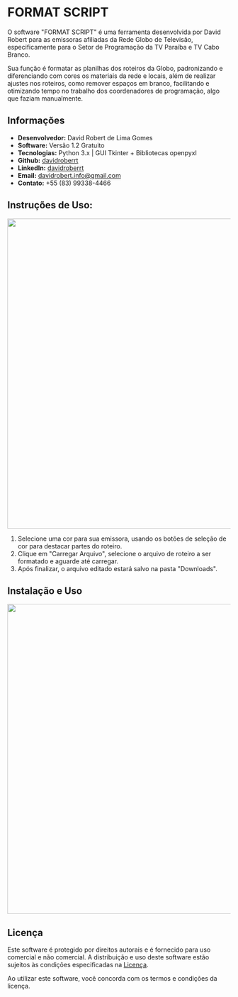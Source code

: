 # FORMAT SCRIPT

O software "FORMAT SCRIPT" é uma ferramenta desenvolvida por David Robert para as emissoras afiliadas da Rede Globo de Televisão, especificamente para o Setor de Programação da TV Paraíba e TV Cabo Branco.

Sua função é formatar as planilhas dos roteiros da Globo, padronizando e diferenciando com cores os materiais da rede e locais, além de realizar ajustes nos roteiros, como remover espaços em branco, facilitando e otimizando tempo no trabalho dos coordenadores de programação, algo que faziam manualmente.



## Informações

- **Desenvolvedor:** David Robert de Lima Gomes
- **Software:** Versão 1.2 Gratuito
- **Tecnologias:** Python 3.x | GUI Tkinter + Bibliotecas openpyxl
- **Github:** [davidroberrt](https://github.com/davidroberrt)
- **LinkedIn:** [davidroberrt](https://linkedin.com/in/davidroberrt)
- **Email:** davidrobert.info@gmail.com
- **Contato:** +55 (83) 99338-4466

## Instruções de Uso:
<div align="center">

<img src="https://github.com/davidroberrt/GloboFormatScript-Python/assets/54132069/47386c79-5857-4b67-8d95-318e6ba53c74" width="700px"/>

</div>

1. Selecione uma cor para sua emissora, usando os botões de seleção de cor para destacar partes do roteiro.
2. Clique em "Carregar Arquivo", selecione o arquivo de roteiro a ser formatado e aguarde até carregar.
3. Após finalizar, o arquivo editado estará salvo na pasta "Downloads".

## Instalação e Uso
<div align="center">
  
<img src="https://github.com/davidroberrt/GloboFormatScript-Python/assets/54132069/358351f9-0578-4fb5-aea1-b20eb5aaf814" width="700px"/>

</div>

## Licença

Este software é protegido por direitos autorais e é fornecido para uso comercial e não comercial. A distribuição e uso deste software estão sujeitos às condições especificadas na [Licença](LICENSE.txt).

Ao utilizar este software, você concorda com os termos e condições da licença.
